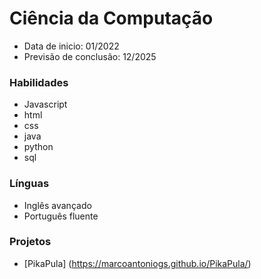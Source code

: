 # Ciência da Computação
- Data de inicio: 01/2022
- Previsão de conclusão: 12/2025
 
### Habilidades
- Javascript
- html
- css
- java
- python 
- sql

### Línguas 
- Inglês avançado
- Português fluente

### Projetos 
- [PikaPula] (https://marcoantoniogs.github.io/PikaPula/)


